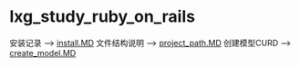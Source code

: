 # lxg_study_ruby_on_rails

安装记录 --> [install.MD](https://github.com/lxg6370592/lxg_study_ruby_on_rails/blob/main/install.MD)
文件结构说明 --> [project_path.MD](https://github.com/lxg6370592/lxg_study_ruby_on_rails/blob/main/project_path.MD)
创建模型CURD --> [create_model.MD](https://github.com/lxg6370592/lxg_study_ruby_on_rails/blob/main/create_model.MD)